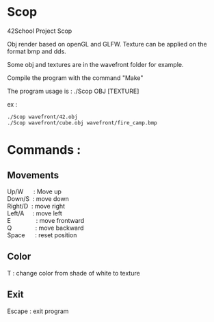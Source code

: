 # Scop
42School Project Scop

Obj render based on openGL and GLFW.
Texture can be applied on the format bmp and dds.

Some obj and textures are in the wavefront folder for example.

Compile the program with the command "Make"

The program usage is : ./Scop OBJ [TEXTURE]

ex :
```
./Scop wavefront/42.obj
./Scop wavefront/cube.obj wavefront/fire_camp.bmp
```

# Commands :
## Movements
Up/W &nbsp; &nbsp;&nbsp; : Move up	\
Down/S&nbsp; : move down	\
Right/D &nbsp;: move right	\
Left/A  &nbsp; &nbsp; : move left	\
E &nbsp; &nbsp; &nbsp; &nbsp; &nbsp; &nbsp; &nbsp; : move frontward	\
Q &nbsp; &nbsp; &nbsp; &nbsp; &nbsp; &nbsp;&nbsp; : move backward	\
Space &nbsp; &nbsp;&nbsp; : reset position

## Color
T		: change color from shade of white to texture

## Exit
Escape : exit program